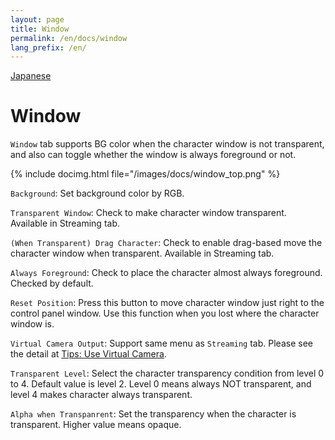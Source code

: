 ```yaml
---
layout: page
title: Window
permalink: /en/docs/window
lang_prefix: /en/
---
```


[Japanese](../../docs/window)

# Window

`Window` tab supports BG color when the character window is not transparent, and also can toggle whether the window is always foreground or not.

{% include docimg.html file="/images/docs/window_top.png" %}

`Background`: Set background color by RGB.

`Transparent Window`: Check to make character window transparent. Available in Streaming tab. 

`(When Transparent) Drag Character`: Check to enable drag-based move the character window when transparent. Available in Streaming tab. 

`Always Foreground`: Check to place the character almost always foreground. Checked by default.

`Reset Position`: Press this button to move character window just right to the control panel window. Use this function when you lost where the character window is.

`Virtual Camera Output`: Support same menu as `Streaming` tab. Please see the detail at [Tips: Use Virtual Camera](../tips/virtual_camera).

`Transparent Level`: Select the character transparency condition from level 0 to 4. Default value is level 2. Level 0 means always NOT transparent, and level 4 makes character always transparent.

`Alpha when Transpanrent`: Set the transparency when the character is transparent. Higher value means opaque.
